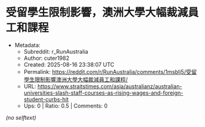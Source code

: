 # 受留學生限制影響，澳洲大學大幅裁減員工和課程

- Metadata:
  - Subreddit: r_RunAustralia
  - Author: cuter1982
  - Created: 2025-08-16 23:38:07 UTC
  - Permalink: https://reddit.com/r/RunAustralia/comments/1msblj5/受留學生限制影響澳洲大學大幅裁減員工和課程/
  - URL: https://www.straitstimes.com/asia/australianz/australian-universities-slash-staff-courses-as-rising-wages-and-foreign-student-curbs-hit
  - Ups: 0 | Ratio: 0.5 | Comments: 0

_(no selftext)_
